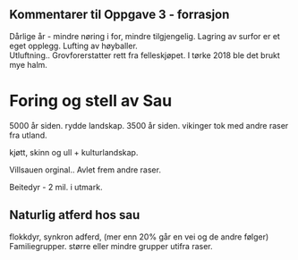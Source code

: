 ## Kommentarer til Oppgave 3 - forrasjon

Dårlige år - mindre nøring i for, mindre tilgjengelig.  Lagring av surfor er et eget opplegg.  Lufting av høyballer.  
Utluftning..  Grovforerstatter rett fra felleskjøpet.  I tørke 2018 ble det brukt mye halm.  

# Foring og stell av Sau

5000 år siden. rydde landskap.
3500 år siden. vikinger tok med andre raser fra utland.

kjøtt, skinn og ull + kulturlandskap.

Villsauen orginal..
Avlet frem andre raser.

Beitedyr - 2 mil. i utmark.  

## Naturlig atferd hos sau

flokkdyr, synkron adferd, (mer enn 20% går en vei og de andre følger)  
Familiegrupper. større eller mindre grupper utifra raser.  


